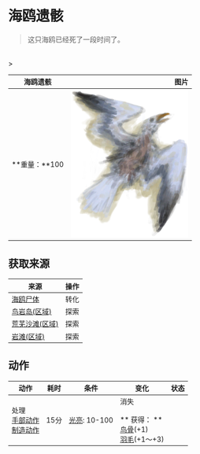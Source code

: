 # 海鸥遗骸  
> 这只海鸥已经死了一段时间了。  
<br>  
>   
  
  海鸥遗骸  |   图片   
 ----  |  ----:   
 **重量：**100  |  <img decoding="async" src="Sprite/SeagullCarcass.png" href="a.md" style="max-width:300px;max-height:300px;">   
  
## 获取来源  
来源  |  操作  
----  |  ----  
[海鸥尸体](SeagullDead.md)  |  转化  
[鸟岩岛(区域)](BirdRock.md)  |  探索  
[荒芜沙滩(区域)](DesolateBeach.md)  |  探索  
[岩滩(区域)](Rocks.md)  |  探索  
## 动作  
动作  |  耗时  |  条件  |  变化  |  状态  
----  |  ----  |  ----  |  ----  |  ----  
处理<br>[手部动作](HandAction.md)<br>[制造动作](CraftAction.md)  |  15分  |  [光亮](Light.md): 10-100  |  消失<br><br>** 获得： **<br>  [鸟骨](BonesBird.md)(+1)<br>  [羽毛](Feathers.md)(+1～+3)<br>  |    
